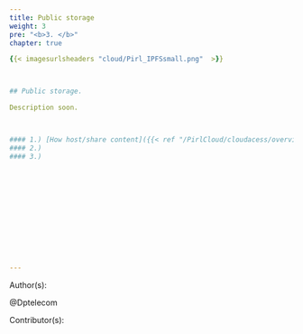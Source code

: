 ```yaml
---
title: Public storage
weight: 3
pre: "<b>3. </b>"
chapter: true

{{< imagesurlsheaders "cloud/Pirl_IPFSsmall.png"  >}}



## Public storage.

Description soon.



#### 1.) [How host/share content]({{< ref "/PirlCloud/cloudacess/overview" >}})
#### 2.)
#### 3.)













---
```

Author(s):


@Dptelecom


Contributor(s):
